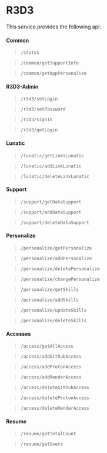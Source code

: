 # R3D3

This service provides the following api:

#### Common
> `/status`

> `/common/getSupportInfo`

> `/common/getAppPersonalize`

#### R3D3-Admin
> `/r3d3/setLogin`

> `/r3d3/setPassword`

> `/r3d3/signIn`

> `/r3d3/getLogin`

#### Lunatic

> `/lunatic/getLinksLunatic`

> `/lunatic/addLinkLunatic`

> `/lunatic/deleteLinkLunatic`

#### Support

> `/support/getDataSupport`

> `/support/addDataSupport`

> `/support/deleteDataSupport`

#### Personalize

> `/personalize/getPersonalize`

> `/personalize/addPersonalize`

> `/personalize/deletePersonalize`

> `/personalize/changePersonalize`

> `/personalize/getSkills`

> `/personalize/addSkills`

> `/personalize/updateSkills`

> `/personalize/deleteSkills`

#### Accesses

> `/access/getAllAccess`

> `/access/addGithubAccess`

> `/access/addProtonAccess`

> `/access/addRenderAccess`

> `/access/deleteGithubAccess`

> `/access/deleteProtonAccess`

> `/access/deleteRenderAccess`

#### Resume

> `/resume/getTotalCount`

> `/resume/getUsers`

